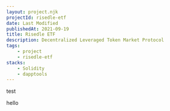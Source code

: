 ```yaml
---
layout: project.njk
projectId: risedle-etf
date: Last Modified
publishedAt: 2021-09-19
title: Risedle ETF
description: Decentralized Leveraged Token Market Protocol
tags:
    - project
    - risedle-etf
stacks:
    - Solidity
    - dapptools
---
```


test

hello
